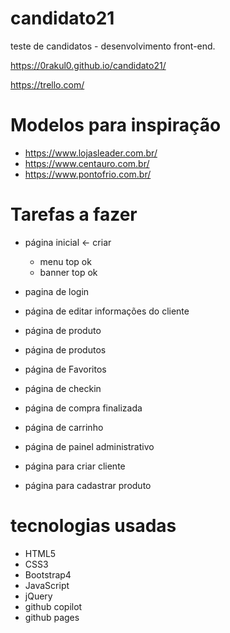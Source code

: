 # candidato21
teste de candidatos - desenvolvimento front-end.

https://0rakul0.github.io/candidato21/

https://trello.com/

# Modelos para inspiração
- https://www.lojasleader.com.br/
- https://www.centauro.com.br/
- https://www.pontofrio.com.br/

# Tarefas a fazer
  - página inicial <- criar
    - menu top ok
    - banner top ok
  - pagina de login
  - página de editar informações do cliente
 
  - página de produto
  - página de produtos
  - página de Favoritos
  - página de checkin
  - página de compra finalizada
  - página de carrinho 

  - página de painel administrativo
  - página para criar cliente
  - página para cadastrar produto

# tecnologias usadas
  - HTML5
  - CSS3
  - Bootstrap4
  - JavaScript
  - jQuery
  - github copilot
  - github pages